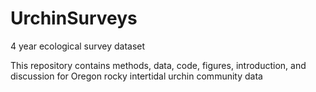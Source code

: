 # UrchinSurveys
4 year ecological survey dataset 


This repository contains methods, data, code, figures, introduction, and discussion for Oregon rocky intertidal urchin community data
